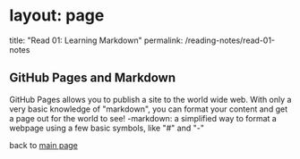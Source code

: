 # layout: page

title: "Read 01: Learning Markdown"
permalink: /reading-notes/read-01-notes

## GitHub Pages and Markdown

GitHub Pages allows you to publish a site to the world wide web.
With only a very basic knowledge of "markdown", you can format your content and get a page out for the world to see!
-markdown: a simplified way to format a webpage using a few basic symbols, like "#" and "-"

back to [main page](README.md)
